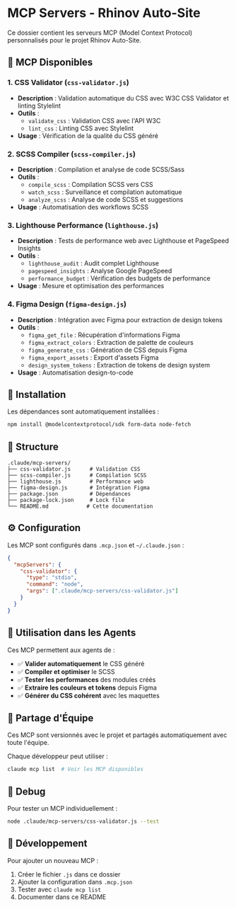 # MCP Servers - Rhinov Auto-Site

Ce dossier contient les serveurs MCP (Model Context Protocol) personnalisés pour le projet Rhinov Auto-Site.

## 🎯 MCP Disponibles

### 1. **CSS Validator** (`css-validator.js`)
- **Description** : Validation automatique du CSS avec W3C CSS Validator et linting Stylelint
- **Outils** :
  - `validate_css` : Validation CSS avec l'API W3C
  - `lint_css` : Linting CSS avec Stylelint
- **Usage** : Vérification de la qualité du CSS généré

### 2. **SCSS Compiler** (`scss-compiler.js`)  
- **Description** : Compilation et analyse de code SCSS/Sass
- **Outils** :
  - `compile_scss` : Compilation SCSS vers CSS
  - `watch_scss` : Surveillance et compilation automatique
  - `analyze_scss` : Analyse de code SCSS et suggestions
- **Usage** : Automatisation des workflows SCSS

### 3. **Lighthouse Performance** (`lighthouse.js`)
- **Description** : Tests de performance web avec Lighthouse et PageSpeed Insights
- **Outils** :
  - `lighthouse_audit` : Audit complet Lighthouse
  - `pagespeed_insights` : Analyse Google PageSpeed
  - `performance_budget` : Vérification des budgets de performance
- **Usage** : Mesure et optimisation des performances

### 4. **Figma Design** (`figma-design.js`)
- **Description** : Intégration avec Figma pour extraction de design tokens
- **Outils** :
  - `figma_get_file` : Récupération d'informations Figma
  - `figma_extract_colors` : Extraction de palette de couleurs  
  - `figma_generate_css` : Génération de CSS depuis Figma
  - `figma_export_assets` : Export d'assets Figma
  - `design_system_tokens` : Extraction de tokens de design system
- **Usage** : Automatisation design-to-code

## 🚀 Installation

Les dépendances sont automatiquement installées :

```bash
npm install @modelcontextprotocol/sdk form-data node-fetch
```

## 📁 Structure

```
.claude/mcp-servers/
├── css-validator.js      # Validation CSS
├── scss-compiler.js      # Compilation SCSS  
├── lighthouse.js         # Performance web
├── figma-design.js       # Intégration Figma
├── package.json          # Dépendances
├── package-lock.json     # Lock file
└── README.md            # Cette documentation
```

## ⚙️ Configuration

Les MCP sont configurés dans `.mcp.json` et `~/.claude.json` :

```json
{
  "mcpServers": {
    "css-validator": {
      "type": "stdio",
      "command": "node",
      "args": [".claude/mcp-servers/css-validator.js"]
    }
  }
}
```

## 🔧 Utilisation dans les Agents

Ces MCP permettent aux agents de :

- ✅ **Valider automatiquement** le CSS généré
- ✅ **Compiler et optimiser** le SCSS  
- ✅ **Tester les performances** des modules créés
- ✅ **Extraire les couleurs et tokens** depuis Figma
- ✅ **Générer du CSS cohérent** avec les maquettes

## 🤝 Partage d'Équipe

Ces MCP sont versionnés avec le projet et partagés automatiquement avec toute l'équipe.

Chaque développeur peut utiliser :
```bash
claude mcp list  # Voir les MCP disponibles
```

## 🐛 Debug

Pour tester un MCP individuellement :
```bash
node .claude/mcp-servers/css-validator.js --test
```

## 📝 Développement

Pour ajouter un nouveau MCP :

1. Créer le fichier `.js` dans ce dossier
2. Ajouter la configuration dans `.mcp.json`
3. Tester avec `claude mcp list`
4. Documenter dans ce README